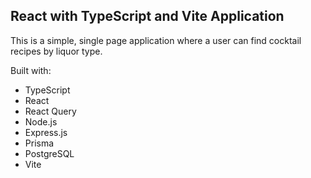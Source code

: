## React with TypeScript and Vite Application  

This is a simple, single page application where a user can find cocktail recipes by liquor type.

Built with:

- TypeScript <br>
- React <br>
- React Query <br>
- Node.js <br>
- Express.js <br>
- Prisma <br>
- PostgreSQL <br>
- Vite <br>